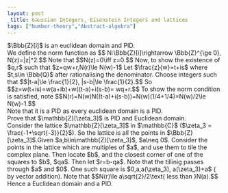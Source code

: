 ```yaml
---
layout: post
_title: Gaussian Integers, Eisenstein Integers and lattices
tags: ["Number-theory","Abstract-algebra"]
---
```


<div class='theorem'>
$\Bbb{Z}[i]$ is an euclidean domain and PID.
</div>
<div class='proof'>
 We define the norm function as $$ N:\Bbb{Z}[i]\rightarrow \Bbb{Z}^{\ge 0}, N(z)=|z|^2.$$
 Note that $$N(z)=0\iff z=0.$$
 Now, to show the existence of $q,r$ such that $z=qw+r,N(r)\le N(w)-1$
 Let $\frac{z}{w}=t+is$ where $t,s\in \Bbb{Q}$ after rationalising the denominator. 
 Choose integers such that $$|t-a|\le \frac{1}{2}, |s-b|\le \frac{1}{2}.$$
 So $$z=w(t+is)=w(a+ib)+w((t-a)+i(s-b)= wq+r.$$ To show the norm condition is satisfied, note $$N(r)=N(w)N((t-a)+i(s-b))=N(w)(1/4+1/4)=N(w)/2\le N(w)-1.$$
</div>
<div class='remark'>
 Note that it is a PID as every euclidean domain is a PID. 
</div>
<div class='theorem'>
 Prove that $\mathbb{Z}[\zeta_3]$ is PID and Euclidean domain.
</div>
<div class='proof'>
 Consider the lattice $\mathbb{Z}[\zeta_3]$ in $\mathbb{C}$ ($\zeta_3 = \frac{-1+\sqrt{-3}}{2}$). So the lattice is all the points in $\Bbb{Z}[\zeta_3]$.Given $a,b\in\mathbb{Z}[\zeta_3]$, $a\neq 0$. Consider the points in the lattice which are multiples of $a$, and use them to tile the complex plane. Then locate $b$, and the closest corner of one of the squares to $b$, $qa$. Then let $r=b-qa$.
 Note that the tillinig passes through $a$ and $0$. One such square is $0,a,a(\zeta_3), a(\zeta_3)+a$ ( by vector addition).
 Note that $$N(r)\le a\sqrt{2}/2\text{ less than }N(a).$$
 Hence a Euclidean domain and a PID.
</div>

